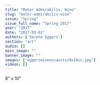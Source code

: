 ```yaml
---
title: "Mater Admirabilis: Wine"
slug: "mater-admirabilis-wine"
issue: "Spring"
issue_full_name: "Spring 2017"
year: "2017"
date: "2017-03-01"
authors: ['Serena Eggers']
section: "art"
audio: []
main_image: ""
banner_image: ""
images: ['eggerswineencaustic8x10in.jpg']
videos: []
---
```

8" x 10"

